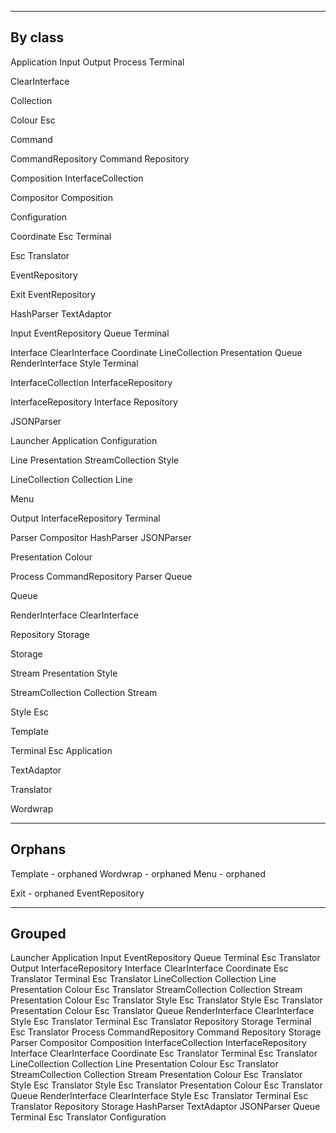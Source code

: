 ----------------------------------------------------------------------
By class
----------------------------------------------------------------------

Application
  Input
  Output
  Process
  Terminal

ClearInterface

Collection

Colour
  Esc

Command

CommandRepository
  Command
  Repository

Composition
  InterfaceCollection

Compositor
  Composition

Configuration

Coordinate
  Esc
  Terminal

Esc
  Translator

EventRepository

Exit
  EventRepository

HashParser
  TextAdaptor

Input
  EventRepository
  Queue
  Terminal

Interface
  ClearInterface
  Coordinate
  LineCollection
  Presentation
  Queue
  RenderInterface
  Style
  Terminal

InterfaceCollection
  InterfaceRepository

InterfaceRepository
  Interface
  Repository

JSONParser

Launcher
  Application
  Configuration

Line
  Presentation
  StreamCollection
  Style

LineCollection
  Collection
  Line

Menu

Output
  InterfaceRepository
  Terminal

Parser
  Compositor
  HashParser
  JSONParser

Presentation
  Colour

Process
  CommandRepository
  Parser
  Queue

Queue

RenderInterface
  ClearInterface

Repository
  Storage

Storage

Stream
  Presentation
  Style

StreamCollection
  Collection
  Stream

Style
  Esc

Template

Terminal
  Esc
  Application

TextAdaptor

Translator

Wordwrap


----------------------------------------------------------------------
Orphans
----------------------------------------------------------------------

Template - orphaned
Wordwrap - orphaned
Menu     - orphaned

Exit     - orphaned
  EventRepository


----------------------------------------------------------------------
Grouped
----------------------------------------------------------------------

Launcher
  Application
    Input
      EventRepository
      Queue
      Terminal
        Esc
          Translator
    Output
      InterfaceRepository
        Interface
          ClearInterface
          Coordinate
            Esc
              Translator
            Terminal
              Esc
                Translator
          LineCollection
            Collection
            Line
              Presentation
                Colour
                  Esc
                    Translator
              StreamCollection
                Collection
                Stream
                  Presentation
                    Colour
                      Esc
                        Translator
                  Style
                    Esc
                      Translator
              Style
                Esc
                  Translator
          Presentation
            Colour
              Esc
                Translator
          Queue
          RenderInterface
            ClearInterface
          Style
            Esc
              Translator
          Terminal
            Esc
              Translator
        Repository
          Storage
      Terminal
        Esc
          Translator
    Process
      CommandRepository
        Command
        Repository
          Storage
      Parser
        Compositor
          Composition
            InterfaceCollection
              InterfaceRepository
                Interface
                  ClearInterface
                  Coordinate
                    Esc
                      Translator
                    Terminal
                      Esc
                        Translator
                  LineCollection
                    Collection
                    Line
                      Presentation
                        Colour
                          Esc
                            Translator
                      StreamCollection
                        Collection
                        Stream
                          Presentation
                            Colour
                              Esc
                                Translator
                          Style
                            Esc
                              Translator
                      Style
                        Esc
                          Translator
                  Presentation
                    Colour
                      Esc
                        Translator
                  Queue
                  RenderInterface
                    ClearInterface
                  Style
                    Esc
                      Translator
                  Terminal
                    Esc
                      Translator
                Repository
                  Storage
        HashParser
          TextAdaptor
        JSONParser
      Queue
    Terminal
      Esc
        Translator
  Configuration
